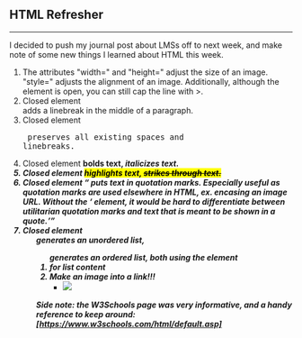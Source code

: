## HTML Refresher
---
I decided to push my journal post about LMSs off to next week, and make note of some new things I learned about HTML this week. 

1. The attributes "width=" and "height=" adjust the size of an image. "style=" adjusts the alignment of an image. Additionally, although the <img> element is open, you can still cap the line with >. 
2. Closed element <br> adds a linebreak in the middle of a paragraph.
3. Closed element <pre> preserves all existing spaces and linebreaks. 
4. Closed element <strong> **bolds** text, <em> *italicizes* text. 
5. Closed element <mark> highlights text, <del> strikes through text. 
6. Closed element <q> puts text in quotation marks. Especially useful as quotation marks are used elsewhere in HTML, ex. encasing an image URL. Without the <q> element, it would be hard to differentiate between utilitarian quotation marks and text that is meant to be shown in a quote. 
7. Closed element <ul> generates an unordered list, <ol> generates an ordered list, both using the element <li> for list content
8. Make an image into a link!!!
    - <a href="URL of link page">
      <img src="your image"> </a>

Side note: the W3Schools page was very informative, and a handy reference to keep around: [https://www.w3schools.com/html/default.asp]